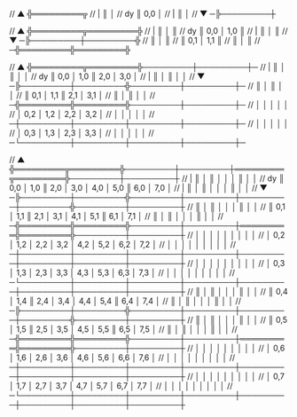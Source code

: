   //   ▲   ╬═════════╦
  //   |   ║         │
  //  dy   ║   0,0   │
  //   |   ║         │
  //   ▼  ─╠─────────┼

  //   ▲   ╬═════════╦═════════╬
  //   |   ║         │         ║
  //  dy   ║   0,0   │   1,0   ║
  //   |   ║         │         ║
  //   ▼  ─╠─────────┼─────────╬
  //       ║         │         ║
  //       ║   0,1   │   1,1   ║
  //       ║         │         ║
  //      ─╬═════════╬═════════╬

  //   ▲   ╬═════════╦═════════╬─────────┼─────────┼─
  //   |   ║         │         ║         │         │
  //  dy   ║   0,0   │   1,0   ║   2,0   │   3,0   │
  //   |   ║         │         ║         │         │
  //   ▼  ─╠─────────┼─────────╬─────────┼─────────┼─
  //       ║         │         ║         │         │
  //       ║   0,1   │   1,1   ║   2,1   │   3,1   │
  //       ║         │         ║         │         │
  //      ─╬═════════╬═════════╬─────────┼─────────┼─
  //       │         │         │         │         │
  //       │   0,2   │   1,2   │   2,2   │   3,2   │
  //       │         │         │         │         │
  //      ─┼─────────┼─────────┼─────────┼─────────┼─
  //       │         │         │         │         │
  //       │   0,3   │   1,3   │   2,3   │   3,3   │
  //       │         │         │         │         │
  //      ─└─────────┼─────────┼─────────┼─────────┼─

  //   ▲   ╬═════════╦═════════╬─────────┼─────────┼═════════╦═════════╬─────────┼─────────┼
  //   |   ║         │         ║         │         │         │         ║         │         │
  //  dy   ║   0,0   │   1,0   ║   2,0   │   3,0   │   4,0   │   5,0   ║   6,0   │   7,0   │
  //   |   ║         │         ║         │         │         │         ║         │         │
  //   ▼  ─╠─────────┼─────────╬─────────┼─────────┼─────────┼─────────╬─────────┼─────────┼
  //       ║         │         ║         │         │         │         ║         │         │
  //       ║   0,1   │   1,1   ║   2,1   │   3,1   │   4,1   │   5,1   ║   6,1   │   7,1   │
  //       ║         │         ║         │         │         │         ║         │         │
  //      ─╬═════════╬═════════╬─────────┼─────────┼═════════╬═════════╬─────────┼─────────┼
  //       │         │         │         │         │         │         │         │         │
  //       │   0,2   │   1,2   │   2,2   │   3,2   │   4,2   │   5,2   │   6,2   │   7,2   │
  //       │         │         │         │         │         │         │         │         │
  //      ─┼─────────┼─────────┼─────────┼─────────┼─────────┼─────────┼─────────┼─────────┼
  //       │         │         │         │         │         │         │         │         │
  //       │   0,3   │   1,3   │   2,3   │   3,3   │   4,3   │   5,3   │   6,3   │   7,3   │
  //       │         │         │         │         │         │         │         │         │
  //      ─└─────────┼─────────┼─────────┼─────────┼─────────┼─────────┼─────────┼─────────┼
  //       ║         │         ║         │         │         │         ║         │         │
  //       ║   0,4   │   1,4   ║   2,4   │   3,4   │   4,4   │   5,4   ║   6,4   │   7,4   │
  //       ║         │         ║         │         │         │         ║         │         │
  //      ─╠─────────┼─────────╬─────────┼─────────┼─────────┼─────────╬─────────┼─────────┼
  //       ║         │         ║         │         │         │         ║         │         │
  //       ║   0,5   │   1,5   ║   2,5   │   3,5   │   4,5   │   5,5   ║   6,5   │   7,5   │
  //       ║         │         ║         │         │         │         ║         │         │
  //      ─╬═════════╬═════════╬─────────┼─────────┼═════════╬═════════╬─────────┼─────────┼
  //       │         │         │         │         │         │         │         │         │
  //       │   0,6   │   1,6   │   2,6   │   3,6   │   4,6   │   5,6   │   6,6   │   7,6   │
  //       │         │         │         │         │         │         │         │         │
  //      ─┼─────────┼─────────┼─────────┼─────────┼─────────┼─────────┼─────────┼─────────┼
  //       │         │         │         │         │         │         │         │         │
  //       │   0,7   │   1,7   │   2,7   │   3,7   │   4,7   │   5,7   │   6,7   │   7,7   │
  //       │         │         │         │         │         │         │         │         │
  //      ─└─────────┼─────────┼─────────┼─────────┼─────────┼─────────┼─────────┼─────────┼
